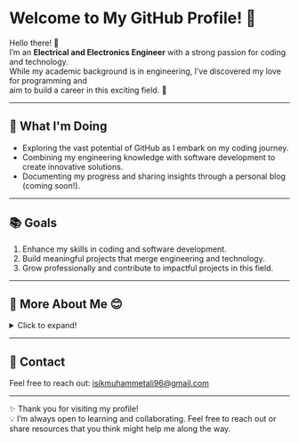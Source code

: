 # Welcome to My GitHub Profile! 👋

Hello there! 🌟  
I’m an **Electrical and Electronics Engineer** with a strong passion for coding and technology.  
While my academic background is in engineering, I’ve discovered my love for programming and  
aim to build a career in this exciting field. 🚀  

---

## 🌱 What I'm Doing  

- Exploring the vast potential of GitHub as I embark on my coding journey.  
- Combining my engineering knowledge with software development to create innovative solutions.  
- Documenting my progress and sharing insights through a personal blog (coming soon!).  

---

## 📚 Goals  

1. Enhance my skills in coding and software development.  
2. Build meaningful projects that merge engineering and technology.  
3. Grow professionally and contribute to impactful projects in this field.  

---

## 🌟 More About Me 😊  

<details>
  
<summary>Click to expand!</summary>

- 🥋 I practiced **karate** throughout school and earned a black belt (Shodan).
- 🏹 I was part of the founding team for my high school's archery club and
  competed in a national tournament, achieving **second place** as a team.
- I’ve attended certified courses on coding and cybersecurity during
  university learned Linux, and even used **Arch Linux** for a while.  
- 🎨 I enjoy creating **ceramics (pottery)** as a creative hobby.  
- 🥾 **Trekking** and 🚣‍♂️ **kayaking** are my favorite outdoor activities.  
- 🤖 I worked on **artificial intelligence projects** during university and
  loved every moment.  
- 🎶 I play the **ney**, a traditional wind instrument.  
- 🌍 Connecting with people from diverse cultures inspires me.
- 🎉 **Fun fact:** I’m one of **triplets**.  

</details>

---

## 📧 Contact  

Feel free to reach out: [isikmuhammetali96@gmail.com](mailto:isikmuhammetali96@gmail.com)
 
---

✨ Thank you for visiting my profile!  
💡 I’m always open to learning and collaborating. Feel free to reach out
   or share resources that you think might help me along the way.  
   
